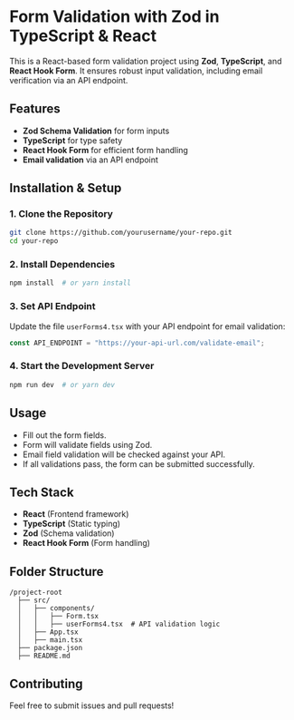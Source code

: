 # Form Validation with Zod in TypeScript & React

This is a React-based form validation project using **Zod**, **TypeScript**, and **React Hook Form**. It ensures robust input validation, including email verification via an API endpoint.

## Features
- **Zod Schema Validation** for form inputs
- **TypeScript** for type safety
- **React Hook Form** for efficient form handling
- **Email validation** via an API endpoint

## Installation & Setup

### 1. Clone the Repository
```sh
git clone https://github.com/yourusername/your-repo.git
cd your-repo
```

### 2. Install Dependencies
```sh
npm install  # or yarn install
```

### 3. Set API Endpoint
Update the file `userForms4.tsx` with your API endpoint for email validation:
```ts
const API_ENDPOINT = "https://your-api-url.com/validate-email";
```

### 4. Start the Development Server
```sh
npm run dev  # or yarn dev
```

## Usage
- Fill out the form fields.
- Form will validate fields using Zod.
- Email field validation will be checked against your API.
- If all validations pass, the form can be submitted successfully.

## Tech Stack
- **React** (Frontend framework)
- **TypeScript** (Static typing)
- **Zod** (Schema validation)
- **React Hook Form** (Form handling)

## Folder Structure
```
/project-root
  ├── src/
  │   ├── components/
  │   │   ├── Form.tsx
  │   │   ├── userForms4.tsx  # API validation logic
  │   ├── App.tsx
  │   ├── main.tsx
  ├── package.json
  ├── README.md
```

## Contributing
Feel free to submit issues and pull requests!



